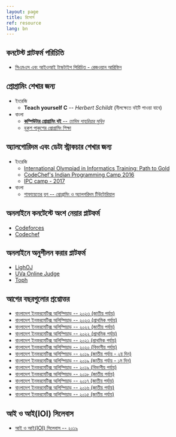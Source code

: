 ```yaml
---
layout: page
title: রিসোর্স
ref: resource
lang: bn
---
```

## কনটেস্ট প্লাটফর্ম পরিচিতি
- [সিএমএস এবং আইওআই টাস্কটাইপ পিরিচিত - রেজওয়ান আরিফিন](https://drive.google.com/file/d/1m5phmsXbWk8rG2dShX8CuPltrrzxLdy2/view)

## প্রোগ্রামিং শেখার জন্য
- ইংরেজি
    - **Teach yourself C** -- *Herbert Schildt* (নীলক্ষেতে বইটি পাওয়া যাবে)
- বাংলা
    - [**কম্পিউটার প্রোগ্রামিং বই** -- *তামিম শাহ‍রিয়ার সুবিন*](https://cpbook.subeen.com/)
    - [হুকুশ পাকুশের প্রোগ্রামিং শিক্ষা](http://hukush-pakush.com/)


## অ্যালগোরিদম এবং ডেটা স্ট্রাকচার শেখার জন্য
- ইংরেজি
    - [International Olympiad in Informatics Training: Path to Gold](https://www.commonlounge.com/discussion/c43e82881eb94fac9dca4140cf4b31d0)
    - [CodeChef's Indian Programming Camp 2016](https://www.youtube.com/playlist?list=PLi0ZM-RCX5nsTc2Z6woHr5qoF6n3b-thO)
    - [IPC camp - 2017](https://www.youtube.com/playlist?list=PLi0ZM-RCX5nvImim3_ilsdLOtDDkOWt-X)
- বাংলা
    - [শাফায়েতের ব্লগ -- প্রোগ্রামিং ও অ্যালগরিদম টিউটোরিয়াল](http://www.shafaetsplanet.com/)

## অনলাইনে কনটেস্টে অংশ নেয়ার প্লাটফর্ম
- [Codeforces](https://codeforces.com/)
- [Codechef](https://www.codechef.com/)

## অনলাইনে অনুশীলন করার প্লাটফর্ম
- [LighOJ](http://lightoj.com)
- [UVa Online Judge](https://uva.onlinejudge.org/)
- [Toph](https://toph.co/)

## আগের বছরগুলোর প্রশ্নোত্তর
- [বাংলাদেশ ইনফরমেটিক্স অলিম্পিয়াড -- ২০২৩ (জাতীয় পর্যায়)](https://drive.google.com/drive/folders/1S3beSLn51vmwrz3IiaN7WliXvazTUPUx)
- [বাংলাদেশ ইনফরমেটিক্স অলিম্পিয়াড -- ২০২৩ (প্রাথমিক পর্যায়)](https://drive.google.com/drive/folders/1HE3Mod5Rq3xwjWoaEZGhOMzsRjkCJJG5)
- [বাংলাদেশ ইনফরমেটিক্স অলিম্পিয়াড -- ২০২২ (জাতীয় পর্যায়)](https://drive.google.com/drive/folders/1uooYjv_yy8dVEXEdgKVbePLfCLE4PHg7)
- [বাংলাদেশ ইনফরমেটিক্স অলিম্পিয়াড -- ২০২২ (প্রাথমিক পর্যায়)](https://drive.google.com/drive/folders/1nkh8Sv_es4_Q2nuqzUeo5pnY8PXkoW5-)
- [বাংলাদেশ ইনফরমেটিক্স অলিম্পিয়াড -- ২০২১ (প্রাথমিক পর্যায়)](https://drive.google.com/drive/folders/1WLIbHIwhxAE1gTaCvgwAuwfkj_OrVKud)
- [বাংলাদেশ ইনফরমেটিক্স অলিম্পিয়াড -- ২০২০ (বিভাগীয় পর্যায়)](https://drive.google.com/open?id=1J98WZ4Hmpggx-HwHgcji8cQZQ_faPDYG)
- [বাংলাদেশ ইনফরমেটিক্স অলিম্পিয়াড -- ২০১৯ (জাতীয় পর্যায় - ২য় দিন)](https://docs.google.com/document/d/1ObRhrhtqo-RjjCqv9uLsMotuKt0ui1oKIs03UzRu8XU)
- [বাংলাদেশ ইনফরমেটিক্স অলিম্পিয়াড -- ২০১৯ (জাতীয় পর্যায় - ১ম দিন)](https://docs.google.com/document/d/1oOG5mFI45T4oTcsf604bitzPF8rSe5DWDJqLcIcSqVo)
- [বাংলাদেশ ইনফরমেটিক্স অলিম্পিয়াড -- ২০১৯ (বিভাগীয় পর্যায়)](https://drive.google.com/drive/u/0/folders/1GIgSt24SjkTWgBNG0gikJCjQVD8g4vYj)
- [বাংলাদেশ ইনফরমেটিক্স অলিম্পিয়াড -- ২০১৮ (জাতীয় পর্যায়)](https://drive.google.com/drive/u/2/folders/13zM9OVnBsKXgGaZJrVQ1KPcQxENp59N8)
- [বাংলাদেশ ইনফরমেটিক্স অলিম্পিয়াড -- ২০১৭ (জাতীয় পর্যায়)](https://drive.google.com/drive/u/2/folders/0B1o0gxWv12-vOFN2c08wR0hFaEE)
- [বাংলাদেশ ইনফরমেটিক্স অলিম্পিয়াড -- ২০১৬ (জাতীয় পর্যায়)](https://drive.google.com/drive/u/2/folders/0B1o0gxWv12-vV2I3U0wtQ0cyS28)
- [বাংলাদেশ ইনফরমেটিক্স অলিম্পিয়াড -- ২০১৫ (জাতীয় পর্যায়)](https://drive.google.com/drive/u/2/folders/1jsdw97i9WN0EQ5mdCK0UQKCl9oH8SGxV)

## আই ও আই(IOI) সিলেবাস
- [আই ও আই(IOI) সিলেবাস -- ২০১৯](https://people.ksp.sk/~misof/ioi-syllabus/ioi-syllabus-2019.pdf)
